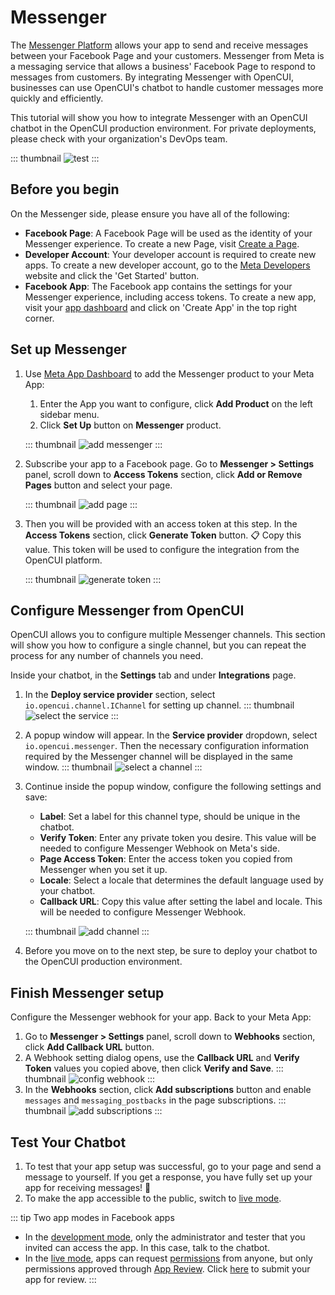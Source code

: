 # Messenger
The [Messenger Platform](https://developers.facebook.com/docs/messenger-platform/introduction) allows your app to send and receive messages between your Facebook Page and your customers. Messenger from Meta is a messaging service that allows a business' Facebook Page to respond to messages from customers. By integrating Messenger with OpenCUI, businesses can use OpenCUI's chatbot to handle customer messages more quickly and efficiently.

This tutorial will show you how to integrate Messenger with an OpenCUI chatbot in the OpenCUI production environment. For private deployments, please check with your organization's DevOps team.

::: thumbnail
![test](/images/channelConfig/messenger/test.png)
:::

## Before you begin
On the Messenger side, please ensure you have all of the following:
- **Facebook Page**: A Facebook Page will be used as the identity of your Messenger experience. To create a new Page, visit [Create a Page](https://www.facebook.com/pages/create).
- **Developer Account**: Your developer account is required to create new apps. To create a new developer account, go to the [Meta Developers](https://developers.facebook.com/) website and click the 'Get Started' button.
- **Facebook App**: The Facebook app contains the settings for your Messenger experience, including access tokens. To create a new app, visit your [app dashboard](https://developers.facebook.com/apps) and click on 'Create App' in the top right corner.


## Set up Messenger
1. Use [Meta App Dashboard](https://developers.facebook.com/apps) to add the Messenger product to your Meta App: 
   1. Enter the App you want to configure, click **Add Product** on the left sidebar menu. 
   2. Click **Set Up** button on **Messenger** product.

   ::: thumbnail
   ![add messenger](/images/channelConfig/messenger/add-messenger.png)
   :::

2. Subscribe your app to a Facebook page. Go to **Messenger > Settings** panel, scroll down to **Access Tokens** section, click **Add or Remove Pages** button and select your page.

   ::: thumbnail
   ![add page](/images/channelConfig/messenger/add-page.png)
   :::

3. Then you will be provided with an access token at this step. In the **Access Tokens** section, click **Generate Token** button. :clipboard: Copy this value. This token will be used to configure the integration from the OpenCUI platform.

   ::: thumbnail
   ![generate token](/images/channelConfig/messenger/generate-token.png)
   :::

## Configure Messenger from OpenCUI
OpenCUI allows you to configure multiple Messenger channels. This section will show you how to configure a single channel, but you can repeat the process for any number of channels you need. 

Inside your chatbot, in the **Settings** tab and under **Integrations** page.

1. In the **Deploy service provider** section, select `io.opencui.channel.IChannel` for setting up channel.
   ::: thumbnail
   ![select the service](/images/channelConfig/overview/select-service.png)
   :::
2. A popup window will appear. In the **Service provider** dropdown, select `io.opencui.messenger`. Then the necessary configuration information required by the Messenger channel will be displayed in the same window.
   ::: thumbnail
   ![select a channel](/images/channelConfig/overview/select-channel.png)
   :::
3. Continue inside the popup window, configure the following settings and save: 
   - **Label**: Set a label for this channel type, should be unique in the chatbot.
   - **Verify Token**: Enter any private token you desire. This value will be needed to configure Messenger Webhook on Meta's side.
   - **Page Access Token**: Enter the access token you copied from Messenger when you set it up.
   - **Locale**: Select a locale that determines the default language used by your chatbot.
   - **Callback URL**: Copy this value after setting the label and locale. This will be needed to configure Messenger Webhook.

   ::: thumbnail
   ![add channel](/images/channelConfig/messenger/add-channel.png)
   :::

4. Before you move on to the next step, be sure to deploy your chatbot to the OpenCUI production environment.

## Finish Messenger setup

Configure the Messenger webhook for your app. Back to your Meta App:
1. Go to **Messenger > Settings** panel, scroll down to **Webhooks** section, click **Add Callback URL** button. 
2. A Webhook setting dialog opens, use the **Callback URL** and **Verify Token** values you copied above, then click **Verify and Save**. 
   ::: thumbnail
   ![config webhook](/images/channelConfig/messenger/config-webhook.png)
   :::
3. In the **Webhooks** section, click **Add subscriptions** button and enable `messages` and `messaging_postbacks` in the page subscriptions.
   ::: thumbnail
   ![add subscriptions](/images/channelConfig/messenger/add-subscriptions.png)
   :::

## Test Your Chatbot

1. To test that your app setup was successful, go to your page and send a message to yourself. If you get a response, you have fully set up your app for receiving messages! :tada:
2. To make the app accessible to the public, switch to [live mode](https://developers.facebook.com/docs/development/build-and-test/app-modes#live-mode).

::: tip Two app modes in Facebook apps
- In the [development mode](https://developers.facebook.com/docs/development/build-and-test/app-modes#development-mode), only the administrator and tester that you invited can access the app. In this case, talk to the chatbot.
- In the [live mode](https://developers.facebook.com/docs/development/build-and-test/app-modes#live-mode), apps can request [permissions](https://developers.facebook.com/docs/permissions/reference) from anyone, but only permissions approved through [App Review](https://developers.facebook.com/docs/app-review). Click [here](https://developers.facebook.com/docs/messenger-platform/app-review/) to submit your app for review.
:::
